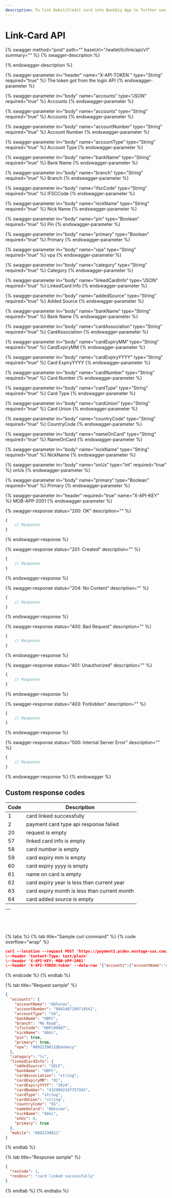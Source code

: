 ```yaml
---
description: To link Debit/Credit card into BankEzy App to further use on payments
---
```


# Link-Card API

{% swagger method="post" path="" baseUrl="<domain>/wallet/lc/link/api/v1" summary="" %}
{% swagger-description %}

{% endswagger-description %}

{% swagger-parameter in="header" name="X-API-TOKEN  " type="String" required="true" %}
The token got from the login API
{% endswagger-parameter %}

{% swagger-parameter in="body" name="accounts" type="JSON" required="true" %}
Accounts
{% endswagger-parameter %}

{% swagger-parameter in="body" name="accounts" type="String" required="true" %}
Accounts
{% endswagger-parameter %}

{% swagger-parameter in="body" name="accountNumber" type="String" required="true" %}
Account Number
{% endswagger-parameter %}

{% swagger-parameter in="body" name="accountType" type="String" required="true" %}
​Account Type
{% endswagger-parameter %}

{% swagger-parameter in="body" name="bankName" type="String" required="true" %}
Bank Name
{% endswagger-parameter %}

{% swagger-parameter in="body" name="branch" type="String" required="true" %}
Branch
{% endswagger-parameter %}

{% swagger-parameter in="body" name="ifscCode" type="String" required="true" %}
​IFSCCode
{% endswagger-parameter %}

{% swagger-parameter in="body" name="nickName" type="String" required="true" %}
​Nick Name
{% endswagger-parameter %}

{% swagger-parameter in="body" name="pin" type="Boolean" required="true" %}
Pin
{% endswagger-parameter %}

{% swagger-parameter in="body" name="primary" type="Boolean" required="true" %}
Primary
{% endswagger-parameter %}

{% swagger-parameter in="body" name="vpa" type="String" required="true" %}
vpa
{% endswagger-parameter %}

{% swagger-parameter in="body" name="category" type="String" required="true" %}
Category
{% endswagger-parameter %}

{% swagger-parameter in="body" name="linkedCardInfo" type="JSON" required="true" %}
LinkedCard Info
{% endswagger-parameter %}

{% swagger-parameter in="body" name="addedSource" type="String" required="true" %}
Added Source
{% endswagger-parameter %}

{% swagger-parameter in="body" name="bankName" type="String" required="true" %}
Bank Name
{% endswagger-parameter %}

{% swagger-parameter in="body" name="cardAssociation" type="String" required="true" %}
​CardAssociation
{% endswagger-parameter %}

{% swagger-parameter in="body" name="cardExpiryMM" type="String" required="true" %}
CardExpiryMM
{% endswagger-parameter %}

{% swagger-parameter in="body" name="cardExpiryYYYY" type="String" required="true" %}
Card ExpiryYYYY
{% endswagger-parameter %}

{% swagger-parameter in="body" name="cardNumber" type="String" required="true" %}
Card Number
{% endswagger-parameter %}

{% swagger-parameter in="body" name="cardType" type="String" required="true" %}
​Card Type
{% endswagger-parameter %}

{% swagger-parameter in="body" name="cardUnion" type="String" required="true" %}
Card Union
{% endswagger-parameter %}

{% swagger-parameter in="body" name="countryCode" type="String" required="true" %}
CountryCode
{% endswagger-parameter %}

{% swagger-parameter in="body" name="nameOnCard" type="String" required="true" %}
NameOnCard
{% endswagger-parameter %}

{% swagger-parameter in="body" name="nickName" type="String" required="true" %}
NickName
{% endswagger-parameter %}

{% swagger-parameter in="body" name="onUs" type="Int" required="true" %}
onUs
{% endswagger-parameter %}

{% swagger-parameter in="body" name="primary" type="Boolean" required="true" %}
Primary
{% endswagger-parameter %}

{% swagger-parameter in="header" required="true" name="X-API-KEY" %}
MOB-APP-2001
{% endswagger-parameter %}

{% swagger-response status="200: OK" description="" %}
```javascript
{
    // Response
}
```
{% endswagger-response %}

{% swagger-response status="201: Created" description="" %}
```javascript
{
    // Response
}
```
{% endswagger-response %}

{% swagger-response status="204: No Content" description="" %}
```javascript
{
    // Response
}
```
{% endswagger-response %}

{% swagger-response status="400: Bad Request" description="" %}
```javascript
{
    // Response
}
```
{% endswagger-response %}

{% swagger-response status="401: Unauthorized" description="" %}
```javascript
{
    // Response
}
```
{% endswagger-response %}

{% swagger-response status="403: Forbidden" description="" %}
```javascript
{
    // Response
}
```
{% endswagger-response %}

{% swagger-response status="500: Internal Server Error" description="" %}
```javascript
{
    // Response
}
```
{% endswagger-response %}
{% endswagger %}

## Custom response codes

| Code | Description                                  |
| ---- | -------------------------------------------- |
| 1    | ​card linked successfully                    |
| 2    | payment card type api response failed        |
| 20   | request is empty                             |
| 57   | ​linked card info is empty                   |
| 58   | card number is empty                         |
| 59   | card expiry mm is empty                      |
| 60   | card expiry yyyy is empty                    |
| 61   | name on card is empty                        |
| 62   | ​card expiry year is less than current year  |
| 63   | card expiry month is less than current month |
| 64   | card added source is empty                   |

| <p><br></p> |
| ----------- |

{% tabs %}
{% tab title="Sample curl command" %}
{% code overflow="wrap" %}
```json
curl --location --request POST 'https://payment1.pcdev.enstage-sas.com/wallet/lc/link/api/v1'
\--header 'Content-Type: text/plain'
\--header 'X-API-KEY: MOB-APP-2001'
\--header 'X-API-TOKEN:token' --data-raw '{"accounts":{"accountName":"Abhinav","accountNumber":"0041487199714541","accountType":"SA","bankName":"HDFC","branch":"MG Road","ifscCode":"HDFC00087","nickName":"Abhi","pin":true,"primary":true,"vpa":"8892239811@bankezy"},"category":"lc","linkedCardInfo":{"addedSource":"SELF","bankName":"HDFC","cardAssociation":"string","cardExpiryMM":"01","cardExpiryYYYY":"2024","cardNumber":"4329092197757365","cardType":"string","cardUnion":"string","countryCode":"91","nameOnCard":"Abhinav","nickName":"Abhi","onUs":0,"primary":true},"mobile":"8892239811"}'
```
{% endcode %}
{% endtab %}

{% tab title="Request sample" %}
```json
{
  "accounts": {
    "accountName": "Abhinav",
    "accountNumber": "0041487199714541",
    "accountType": "SA",
    "bankName": "HDFC",
    "branch": "MG Road",
    "ifscCode": "HDFC00087",
    "nickName": "Abhi",
    "pin": true,
    "primary": true,
    "vpa": "8892239811@bankezy"
  },
  "category": "lc",
  "linkedCardInfo": {
    "addedSource": "SELF",
    "bankName": "HDFC",
    "cardAssociation": "string",
    "cardExpiryMM": "01",
    "cardExpiryYYYY": "2024",
    "cardNumber": "4329092197757365",
    "cardType": "string",
    "cardUnion": "string",
    "countryCode": "91",
    "nameOnCard": "Abhinav",
    "nickName": "Abhi",
    "onUs": 0,
    "primary": true
  },
  "mobile": "8892239811"
}
```
{% endtab %}

{% tab title="Response sample" %}
```json
{
  "resCode": 1,
  "resDesc": "card linked successfully"
}
```
{% endtab %}
{% endtabs %}
